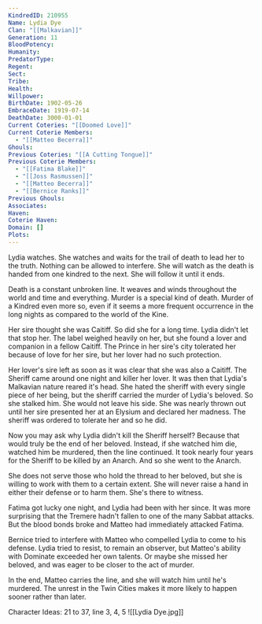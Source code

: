 ```yaml
---
KindredID: 210955
Name: Lydia Dye
Clan: "[[Malkavian]]"
Generation: 11
BloodPotency: 
Humanity: 
PredatorType: 
Regent: 
Sect: 
Tribe: 
Health: 
Willpower: 
BirthDate: 1902-05-26
EmbraceDate: 1919-07-14
DeathDate: 3000-01-01
Current Coteries: "[[Doomed Love]]"
Current Coterie Members:
  - "[[Matteo Becerra]]"
Ghouls: 
Previous Coteries: "[[A Cutting Tongue]]"
Previous Coterie Members:
  - "[[Fatima Blake]]"
  - "[[Joss Rasmussen]]"
  - "[[Matteo Becerra]]"
  - "[[Bernice Ranks]]"
Previous Ghouls: 
Associates: 
Haven: 
Coterie Haven: 
Domain: []
Plots: 
---
```


Lydia watches. She watches and waits for the trail of death to lead her to the truth. Nothing can be allowed to interfere. She will watch as the death is handed from one kindred to the next. She will follow it until it ends.

Death is a constant unbroken line. It weaves and winds throughout the world and time and everything. Murder is a special kind of death. Murder of a Kindred even more so, even if it seems a more frequent occurrence in the long nights as compared to the world of the Kine. 

Her sire thought she was Caitiff. So did she for a long time. Lydia didn't let that stop her. The label weighed heavily on her, but she found a lover and companion in a fellow Caitiff. The Prince in her sire's city tolerated her because of love for her sire, but her lover had no such protection. 

Her lover's sire left as soon as it was clear that she was also a Caitiff. The Sheriff came around one night and killer her lover. It was then that Lydia's Malkavian nature reared it's head. She hated the sheriff with every single piece of her being, but the sheriff carried the murder of Lydia's beloved. So she stalked him. She would not leave his side. She was nearly thrown out until her sire presented her at an Elysium and declared her madness. The sheriff was ordered to tolerate her and so he did. 

Now you may ask why Lydia didn't kill the Sheriff herself? Because that would truly be the end of her beloved. Instead, if she watched him die, watched him be murdered, then the line continued. It took nearly four years for the Sheriff to be killed by an Anarch. And so she went to the Anarch. 

She does not serve those who hold the thread to her beloved, but she is willing to work with them to a certain extent. She will never raise a hand in either their defense or to harm them. She's there to witness. 

Fatima got lucky one night, and Lydia had been with her since. It was more surprising that the Tremere hadn't fallen to one of the many Sabbat attacks. But the blood bonds broke and Matteo had immediately attacked Fatima.

Bernice tried to interfere with Matteo who compelled Lydia to come to his defense. Lydia tried to resist, to remain an observer, but Matteo's ability with Dominate exceeded her own talents. Or maybe she missed her beloved, and was eager to be closer to the act of murder. 

In the end, Matteo carries the line, and she will watch him until he's murdered. The unrest in the Twin Cities makes it more likely to happen sooner rather than later. 


Character Ideas: 
21 to 37, line 3, 4, 5
![[Lydia Dye.jpg]]